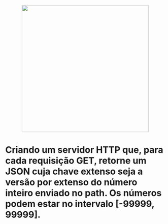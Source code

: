 <p align="center">
  <img src="![image](https://user-images.githubusercontent.com/70644843/114490815-da7a4c80-9beb-11eb-90df-38c2d062e523.png)
" width="400">
</p>




# Criando um servidor HTTP que, para cada requisição GET, retorne um JSON cuja chave extenso seja a versão por extenso do número inteiro enviado no path. Os números podem estar no intervalo [-99999, 99999].

